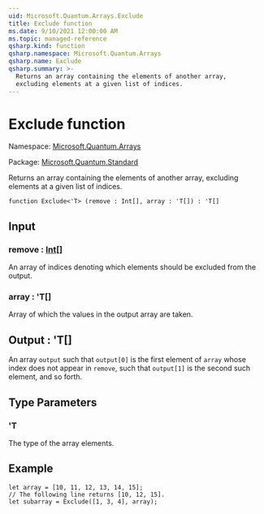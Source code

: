 ```yaml
---
uid: Microsoft.Quantum.Arrays.Exclude
title: Exclude function
ms.date: 9/10/2021 12:00:00 AM
ms.topic: managed-reference
qsharp.kind: function
qsharp.namespace: Microsoft.Quantum.Arrays
qsharp.name: Exclude
qsharp.summary: >-
  Returns an array containing the elements of another array,
  excluding elements at a given list of indices.
---
```


# Exclude function

Namespace: [Microsoft.Quantum.Arrays](xref:Microsoft.Quantum.Arrays)

Package: [Microsoft.Quantum.Standard](https://nuget.org/packages/Microsoft.Quantum.Standard)


Returns an array containing the elements of another array,excluding elements at a given list of indices.

```qsharp
function Exclude<'T> (remove : Int[], array : 'T[]) : 'T[]
```


## Input

### remove : [Int](xref:microsoft.quantum.qsharp.valueliterals#int-literals)[]

An array of indices denoting which elements should be excludedfrom the output.


### array : 'T[]

Array of which the values in the output array are taken.



## Output : 'T[]

An array `output` such that `output[0]` is the first elementof `array` whose index does not appear in `remove`,such that `output[1]` is the second such element, and soforth.

## Type Parameters

### 'T

The type of the array elements.

## Example

```qsharplet array = [10, 11, 12, 13, 14, 15];// The following line returns [10, 12, 15].let subarray = Exclude([1, 3, 4], array);```